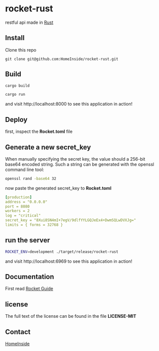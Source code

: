 # rocket-rust
restful api made in [Rust](https://www.rust-lang.org)


## Install
Clone this repo

    git clone git@github.com:HomeInside/rocket-rust.git


## Build
```bash
cargo build
```

```bash
cargo run
```

and visit http://localhost:8000 to see this application in action!


## Deploy
first, inspect the **Rocket.toml** file

## Generate a new secret_key
When manually specifying the secret key, the value should a 256-bit base64 encoded string.
Such a string can be generated with the openssl command line tool:

```bash
openssl rand -base64 32
```

now paste the generated secret_key to **Rocket.toml**

```yaml
[production]
address = "0.0.0.0"
port = 8080
workers = 2
log = "critical"
secret_key = "8Xui8SN4mI+7egV/9dlfYYLGQJeEx4+DwmSQLwDVXJg="
limits = { forms = 32768 }
```



## run the server
```bash
ROCKET_ENV=development ./target/release/rocket-rust
```

and visit http://localhost:6969 to see this application in action!


## Documentation
First read [Rocket Guide](https://rocket.rs/guide/)


## license
The full text of the license can be found in the file **LICENSE-MIT**


## Contact
[HomeInside](https://github.com/HomeInside/)
